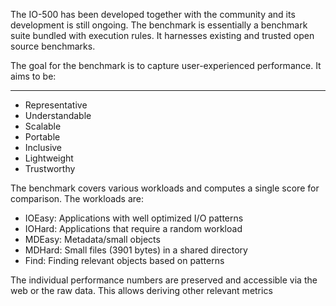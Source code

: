 
The IO-500 has been developed together with the community and its development is still ongoing. The benchmark is essentially a benchmark suite bundled with execution rules. It harnesses existing and trusted open source benchmarks.

The goal for the benchmark is to capture user-experienced performance. It aims to be:

---------------------------------------------------

- Representative
- Understandable
- Scalable
- Portable
- Inclusive
- Lightweight
- Trustworthy

The benchmark covers various workloads and computes a single score for comparison. The workloads are:

- IOEasy: Applications with well optimized I/O patterns
- IOHard: Applications that require a random workload
- MDEasy: Metadata/small objects
- MDHard: Small files (3901 bytes) in a shared directory
- Find: Finding relevant objects based on patterns

The individual performance numbers are preserved and accessible via the web or the raw data. This allows deriving other relevant metrics
